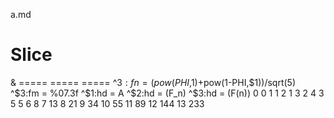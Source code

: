 a.md

# Slice

& ===== ===== ===== 
  ^$3:fn = (pow(PHI,$1)+pow(1-PHI,$1))/sqrt(5)
  ^$3:fm = %07.3f
  ^$1:hd = A
  ^$2:hd = \(F_n\)
  ^$3:hd = \(F(n)\)
  0     0
  1     1
  2     1
  3     2
  4     3
  5     5
  6     8
  7     13
  8     21
  9     34
  10    55
  11    89
  12    144
  13    233
